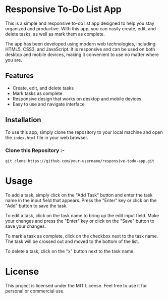 # Responsive To-Do List App

This is a simple and responsive to-do list app designed to help you stay organized and productive. With this app, you can easily create, edit, and delete tasks, as well as mark them as complete.

The app has been developed using modern web technologies, including HTML5, CSS3, and JavaScript. It is responsive and can be used on both desktop and mobile devices, making it convenient to use no matter where you are.

## Features

- Create, edit, and delete tasks
- Mark tasks as complete
- Responsive design that works on desktop and mobile devices
- Easy to use and navigate interface

## Installation

To use this app, simply clone the repository to your local machine and open the `index.html` file in your web browser.

### Clone this Repository :-
```
git clone https://github.com/your-username/responsive-todo-app.git
```

# Usage
To add a task, simply click on the "Add Task" button and enter the task name in the input field that appears. Press the "Enter" key or click on the "Add" button to save the task.

To edit a task, click on the task name to bring up the edit input field. Make your changes and press the "Enter" key or click on the "Save" button to save your changes.

To mark a task as complete, click on the checkbox next to the task name. The task will be crossed out and moved to the bottom of the list.

To delete a task, click on the "x" button next to the task name.

# License
This project is licensed under the MIT License. Feel free to use it for personal or commercial use.
